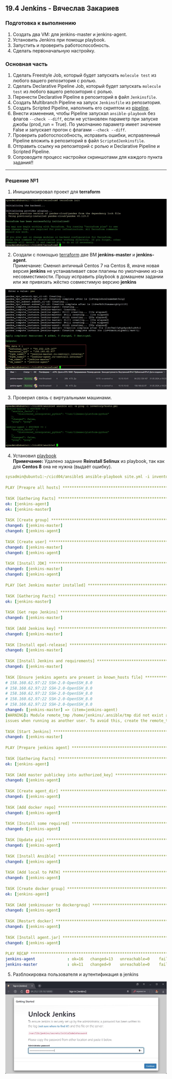 ## 19.4 Jenkins - Вячеслав Закариев

### Подготовка к выполнению

1. Создать два VM: для jenkins-master и jenkins-agent.
2. Установить Jenkins при помощи playbook.
3. Запустить и проверить работоспособность.
4. Сделать первоначальную настройку.

### Основная часть

1. Сделать Freestyle Job, который будет запускать `molecule test` из любого вашего репозитория с ролью.
2. Сделать Declarative Pipeline Job, который будет запускать `molecule test` из любого вашего репозитория с ролью.
3. Перенести Declarative Pipeline в репозиторий в файл `Jenkinsfile`.
4. Создать Multibranch Pipeline на запуск `Jenkinsfile` из репозитория.
5. Создать Scripted Pipeline, наполнить его скриптом из [pipeline](./pipeline).
6. Внести изменения, чтобы Pipeline запускал `ansible-playbook` без флагов `--check --diff`, если не установлен параметр при запуске джобы (prod_run = True). По умолчанию параметр имеет значение False и запускает прогон с флагами `--check --diff`.
8. Проверить работоспособность, исправить ошибки, исправленный Pipeline вложить в репозиторий в файл `ScriptedJenkinsfile`.
9. Отправить ссылку на репозиторий с ролью и Declarative Pipeline и Scripted Pipeline.
10. Сопроводите процесс настройки скриншотами для каждого пункта задания!!

---

### Решение №1

1. Инициализировал проект для **terraform**

![init](https://github.com/SlavaZakariev/netology/blob/5ba01bb8650366acde0e385111cfd4a465862730/ci-cd-devops/19.4_jenkins/resources/ci-cd4_1.1.jpg)
 
2. Создали с помощью [terraform](https://github.com/SlavaZakariev/netology/tree/main/ci-cd-devops/19.4_jenkins/terraform) две ВМ **jenkins-master** и **jenkins-agent**. \
   Примечание: Сменил античный Centos 7 на Centos 8, иначе новая версия **jenkins** не устанавливает свои плагины по умолчанию из-за несовместимости. Прошу исправить playbook в домашнем задании или же привязать жёстко совместимую версию **jenkins**

![apply](https://github.com/SlavaZakariev/netology/blob/5ba01bb8650366acde0e385111cfd4a465862730/ci-cd-devops/19.4_jenkins/resources/ci-cd4_1.2.jpg)
![yc](https://github.com/SlavaZakariev/netology/blob/5ba01bb8650366acde0e385111cfd4a465862730/ci-cd-devops/19.4_jenkins/resources/ci-cd4_1.3.jpg)

3. Проверил связь с виртуальными машинами.

![ping](https://github.com/SlavaZakariev/netology/blob/8ca8a246fca66e8e08d182571d7692fccd041684/ci-cd-devops/19.4_jenkins/resources/ci-cd4_1.4.jpg)

4. Установил [playbook](https://github.com/SlavaZakariev/netology/tree/main/ci-cd-devops/19.4_jenkins/ansible) \
   **Примечание:** Удалено задание **Reinstall Selinux** из playbook, так как для **Centos 8** она не нужна (выдаёт ошибку).

```yaml
sysadmin@ubuntu1:~/cicd04/ansible$ ansible-playbook site.yml -i inventory/hosts.yml

PLAY [Preapre all hosts] ***********************************************************************************************

TASK [Gathering Facts] *************************************************************************************************
ok: [jenkins-agent]
ok: [jenkins-master]

TASK [Create group] ****************************************************************************************************
changed: [jenkins-master]
changed: [jenkins-agent]

TASK [Create user] *****************************************************************************************************
changed: [jenkins-master]
changed: [jenkins-agent]

TASK [Install JDK] *****************************************************************************************************
changed: [jenkins-master]
changed: [jenkins-agent]

PLAY [Get Jenkins master installed] ************************************************************************************

TASK [Gathering Facts] *************************************************************************************************
ok: [jenkins-master]

TASK [Get repo Jenkins] ************************************************************************************************
changed: [jenkins-master]

TASK [Add Jenkins key] *************************************************************************************************
changed: [jenkins-master]

TASK [Install epel-release] ********************************************************************************************
changed: [jenkins-master]

TASK [Install Jenkins and requirements] ********************************************************************************
changed: [jenkins-master]

TASK [Ensure jenkins agents are present in known_hosts file] ***********************************************************
# 158.160.62.97:22 SSH-2.0-OpenSSH_8.0
# 158.160.62.97:22 SSH-2.0-OpenSSH_8.0
# 158.160.62.97:22 SSH-2.0-OpenSSH_8.0
# 158.160.62.97:22 SSH-2.0-OpenSSH_8.0
# 158.160.62.97:22 SSH-2.0-OpenSSH_8.0
changed: [jenkins-master] => (item=jenkins-agent)
[WARNING]: Module remote_tmp /home/jenkins/.ansible/tmp did not exist and was created with a mode of 0700, this may cause
issues when running as another user. To avoid this, create the remote_tmp dir with the correct permissions manually

TASK [Start Jenkins] ***************************************************************************************************
changed: [jenkins-master]

PLAY [Prepare jenkins agent] *******************************************************************************************

TASK [Gathering Facts] *************************************************************************************************
ok: [jenkins-agent]

TASK [Add master publickey into authorized_key] ************************************************************************
changed: [jenkins-agent]

TASK [Create agent_dir] ************************************************************************************************
changed: [jenkins-agent]

TASK [Add docker repo] *************************************************************************************************
changed: [jenkins-agent]

TASK [Install some required] *******************************************************************************************
changed: [jenkins-agent]

TASK [Update pip] ******************************************************************************************************
changed: [jenkins-agent]

TASK [Install Ansible] *************************************************************************************************
changed: [jenkins-agent]

TASK [Add local to PATH] ***********************************************************************************************
changed: [jenkins-agent]

TASK [Create docker group] *********************************************************************************************
ok: [jenkins-agent]

TASK [Add jenkinsuser to dockergroup] **********************************************************************************
changed: [jenkins-agent]

TASK [Restart docker] **************************************************************************************************
changed: [jenkins-agent]

TASK [Install agent.jar] ***********************************************************************************************
changed: [jenkins-agent]

PLAY RECAP *************************************************************************************************************
jenkins-agent              : ok=16   changed=13   unreachable=0    failed=0    skipped=0    rescued=0    ignored=0
jenkins-master             : ok=11   changed=9    unreachable=0    failed=0    skipped=0    rescued=0    ignored=0
```
5. Разблокировка пользователя и аутентификация в jenkins

![jen1](https://github.com/SlavaZakariev/netology/blob/5ba01bb8650366acde0e385111cfd4a465862730/ci-cd-devops/19.4_jenkins/resources/ci-cd4_1.5.jpg)

